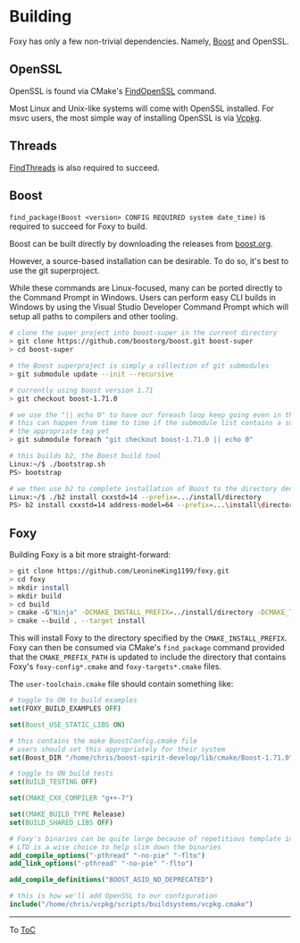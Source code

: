 # Building

Foxy has only a few non-trivial dependencies. Namely, [Boost](https://github.com/boostorg/boost) and
OpenSSL.

## OpenSSL

OpenSSL is found via CMake's [FindOpenSSL](https://cmake.org/cmake/help/latest/module/FindOpenSSL.html)
command.

Most Linux and Unix-like systems will come with OpenSSL installed. For msvc users, the most simple
way of installing OpenSSL is via [Vcpkg](https://github.com/Microsoft/vcpkg).

## Threads

[FindThreads](https://cmake.org/cmake/help/latest/module/FindThreads.html) is also required to
succeed.

## Boost

`find_package(Boost <version> CONFIG REQUIRED system date_time)` is required to succeed for Foxy to
build.

Boost can be built directly by downloading the releases from [boost.org](https://www.boost.org/).

However, a source-based installation can be desirable. To do so, it's best to use the git
superproject.

While these commands are Linux-focused, many can be ported directly to the Command Prompt in
Windows. Users can perform easy CLI builds in Windows by using the Visual Studio Developer Command
Prompt which will setup all paths to compilers and other tooling.

```bash
# clone the super project into boost-super in the current directory
> git clone https://github.com/boostorg/boost.git boost-super
> cd boost-super

# the Boost superproject is simply a collection of git submodules
> git submodule update --init --recursive

# currently using boost version 1.71
> git checkout boost-1.71.0

# we use the "|| echo 0" to have our foreach loop keep going even in the case of failure
# this can happen from time to time if the submodule list contains a submodule that doesn't have
# the appropriate tag yet
> git submodule foreach "git checkout boost-1.71.0 || echo 0"

# this builds b2, the Boost build tool
Linux:~/$ ./bootstrap.sh
PS> bootstrap

# we then use b2 to complete installation of Boost to the directory denoted by the --prefix option
Linux:~/$ ./b2 install cxxstd=14 --prefix=.../install/directory
PS> b2 install cxxstd=14 address-model=64 --prefix=...\install\directory
```

## Foxy

Building Foxy is a bit more straight-forward:

```bash
> git clone https://github.com/LeonineKing1199/foxy.git
> cd foxy
> mkdir install
> mkdir build
> cd build
> cmake -G"Ninja" -DCMAKE_INSTALL_PREFIX=../install/directory -DCMAKE_TOOLCHAIN_FILE=.../user-toolchain.cmake ..
> cmake --build . --target install
```

This will install Foxy to the directory specified by the `CMAKE_INSTALL_PREFIX`. Foxy can then be
consumed via CMake's `find_package` command provided that the `CMAKE_PREFIX_PATH` is updated to
include the directory that contains Foxy's `foxy-config*.cmake` and `foxy-targets*.cmake` files.

The `user-toolchain.cmake` file should contain something like:

```cmake
# toggle to ON to build examples
set(FOXY_BUILD_EXAMPLES OFF)

set(Boost_USE_STATIC_LIBS ON)

# this contains the make BoostConfig.cmake file
# users should set this appropriately for their system
set(Boost_DIR "/home/chris/boost-spirit-develop/lib/cmake/Boost-1.71.0")

# toggle to ON build tests
set(BUILD_TESTING OFF)

set(CMAKE_CXX_COMPILER "g++-7")

set(CMAKE_BUILD_TYPE Release)
set(BUILD_SHARED_LIBS OFF)

# Foxy's binaries can be quite large because of repetitious template instantiations
# LTO is a wise choice to help slim down the binaries
add_compile_options("-pthread" "-no-pie" "-flto")
add_link_options("-pthread" "-no-pie" "-flto")

add_compile_definitions("BOOST_ASIO_NO_DEPRECATED")

# this is how we'll add OpenSSL to our configuration
include("/home/chris/vcpkg/scripts/buildsystems/vcpkg.cmake")
```

---

To [ToC](./index.md#Table-of-Contents)
